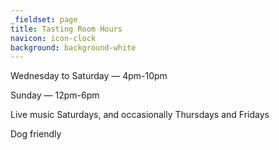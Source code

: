 ```yaml
---
_fieldset: page
title: Tasting Room Hours
navicon: icon-clock
background: background-white
---
```

Wednesday to Saturday — 4pm-10pm

Sunday — 12pm-6pm

Live music Saturdays, and occasionally Thursdays and Fridays

Dog friendly
